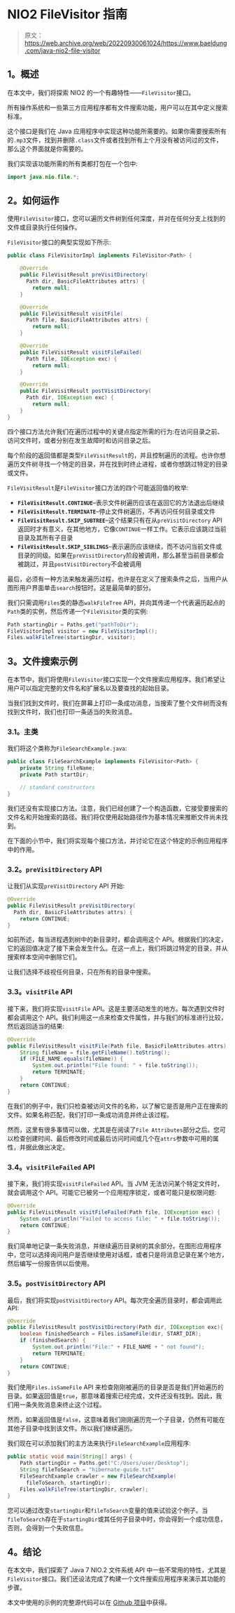 # NIO2 FileVisitor 指南

> 原文：<https://web.archive.org/web/20220930061024/https://www.baeldung.com/java-nio2-file-visitor>

## 1。概述

在本文中，我们将探索 NIO2 的一个有趣特性——`FileVisitor`接口。

所有操作系统和一些第三方应用程序都有文件搜索功能，用户可以在其中定义搜索标准。

这个接口是我们在 Java 应用程序中实现这种功能所需要的。如果你需要搜索所有的`.mp3`文件，找到并删除`.class`文件或者找到所有上个月没有被访问过的文件，那么这个界面就是你需要的。

我们实现该功能所需的所有类都打包在一个包中:

```java
import java.nio.file.*;
```

## 2。如何运作

使用`FileVisitor`接口，您可以遍历文件树到任何深度，并对在任何分支上找到的文件或目录执行任何操作。

`FileVisitor`接口的典型实现如下所示:

```java
public class FileVisitorImpl implements FileVisitor<Path> {

    @Override
    public FileVisitResult preVisitDirectory(
      Path dir, BasicFileAttributes attrs) {
        return null;
    }

    @Override
    public FileVisitResult visitFile(
      Path file, BasicFileAttributes attrs) {
        return null;
    }

    @Override
    public FileVisitResult visitFileFailed(
      Path file, IOException exc) {       
        return null;
    }

    @Override
    public FileVisitResult postVisitDirectory(
      Path dir, IOException exc) {    
        return null;
    }
}
```

四个接口方法允许我们在遍历过程中的关键点指定所需的行为:在访问目录之前、访问文件时，或者分别在发生故障时和访问目录之后。

每个阶段的返回值都是类型`FileVisitResult`的，并且控制遍历的流程。也许你想遍历文件树寻找一个特定的目录，并在找到时终止进程，或者你想跳过特定的目录或文件。

`FileVisitResult`是`FileVisitor`接口方法的四个可能返回值的枚举:

*   **`FileVisitResult.CONTINUE`**–表示文件树遍历应该在返回它的方法退出后继续
*   **`FileVisitResult.TERMINATE`**–停止文件树遍历，不再访问任何目录或文件
*   **`FileVisitResult.SKIP_SUBTREE`**–这个结果只有在从`preVisitDirectory` API 返回时才有意义，在其他地方，它像`CONTINUE`一样工作。它表示应该跳过当前目录及其所有子目录
*   **`FileVisitResult.SKIP_SIBLINGS`**–表示遍历应该继续，而不访问当前文件或目录的同级。如果在`preVisitDirectory`阶段被调用，那么甚至当前目录都会被跳过，并且`postVisitDirectory`不会被调用

最后，必须有一种方法来触发遍历过程，也许是在定义了搜索条件之后，当用户从图形用户界面单击`search`按钮时。这是最简单的部分。

我们只需调用`Files`类的静态`walkFileTree` API，并向其传递一个代表遍历起点的`Path`类的实例，然后传递一个`FileVisitor`类的实例:

```java
Path startingDir = Paths.get("pathToDir");
FileVisitorImpl visitor = new FileVisitorImpl();
Files.walkFileTree(startingDir, visitor);
```

## 3。文件搜索示例

在本节中，我们将使用`FileVisitor`接口实现一个文件搜索应用程序。我们希望让用户可以指定完整的文件名和扩展名以及要查找的起始目录。

当我们找到文件时，我们在屏幕上打印一条成功消息，当搜索了整个文件树而没有找到文件时，我们也打印一条适当的失败消息。

### 3.1。主类

我们将这个类称为`FileSearchExample.java`:

```java
public class FileSearchExample implements FileVisitor<Path> {
    private String fileName;
    private Path startDir;

    // standard constructors
}
```

我们还没有实现接口方法。注意，我们已经创建了一个构造函数，它接受要搜索的文件名和开始搜索的路径。我们将仅使用起始路径作为基本情况来推断文件尚未找到。

在下面的小节中，我们将实现每个接口方法，并讨论它在这个特定的示例应用程序中的作用。

### 3.2。`preVisitDirectory` API

让我们从实现`preVisitDirectory` API 开始:

```java
@Override
public FileVisitResult preVisitDirectory(
  Path dir, BasicFileAttributes attrs) {
    return CONTINUE;
}
```

如前所述，每当进程遇到树中的新目录时，都会调用这个 API。根据我们的决定，它的返回值决定了接下来会发生什么。在这一点上，我们将跳过特定的目录，并从搜索样本空间中删除它们。

让我们选择不歧视任何目录，只在所有的目录中搜索。

### 3.3。`visitFile` API

接下来，我们将实现`visitFile` API。这是主要活动发生的地方。每次遇到文件时都会调用这个 API。我们利用这一点来检查文件属性，并与我们的标准进行比较，然后返回适当的结果:

```java
@Override
public FileVisitResult visitFile(Path file, BasicFileAttributes attrs) {
    String fileName = file.getFileName().toString();
    if (FILE_NAME.equals(fileName)) {
        System.out.println("File found: " + file.toString());
        return TERMINATE;
    }
    return CONTINUE;
}
```

在我们的例子中，我们只检查被访问文件的名称，以了解它是否是用户正在搜索的文件。如果名称匹配，我们打印一条成功消息并终止该过程。

然而，这里有很多事情可以做，尤其是在阅读了`File Attributes`部分之后。您可以检查创建时间、最后修改时间或最后访问时间或几个在`attrs`参数中可用的属性，并据此做出决定。

### 3.4。`visitFileFailed` API

接下来，我们将实现`visitFileFailed` API。当 JVM 无法访问某个特定文件时，就会调用这个 API。可能它已被另一个应用程序锁定，或者可能只是权限问题:

```java
@Override
public FileVisitResult visitFileFailed(Path file, IOException exc) {
    System.out.println("Failed to access file: " + file.toString());
    return CONTINUE;
}
```

我们简单地记录一条失败消息，并继续遍历目录树的其余部分。在图形应用程序中，您可以选择询问用户是否继续使用对话框，或者只是将消息记录在某个地方，然后编写一份报告供以后使用。

### 3.5。`postVisitDirectory` API

最后，我们将实现`postVisitDirectory` API。每次完全遍历目录时，都会调用此 API:

```java
@Override
public FileVisitResult postVisitDirectory(Path dir, IOException exc){
    boolean finishedSearch = Files.isSameFile(dir, START_DIR);
    if (finishedSearch) {
        System.out.println("File:" + FILE_NAME + " not found");
        return TERMINATE;
    }
    return CONTINUE;
}
```

我们使用`Files.isSameFile` API 来检查刚刚被遍历的目录是否是我们开始遍历的目录。如果返回值是`true`，那意味着搜索已经完成，文件还没有找到。因此，我们用一条失败消息来终止这个过程。

然而，如果返回值是`false`，这意味着我们刚刚遍历完一个子目录，仍然有可能在其他子目录中找到该文件。所以我们继续遍历。

我们现在可以添加我们的主方法来执行`FileSearchExample`应用程序:

```java
public static void main(String[] args) {
    Path startingDir = Paths.get("C:/Users/user/Desktop");
    String fileToSearch = "hibernate-guide.txt"
    FileSearchExample crawler = new FileSearchExample(
      fileToSearch, startingDir);
    Files.walkFileTree(startingDir, crawler);
}
```

您可以通过改变`startingDir`和`fileToSearch`变量的值来试验这个例子。当`fileToSearch`存在于`startingDir`或其任何子目录中时，你会得到一个成功信息，否则，会得到一个失败信息。

## 4。结论

在本文中，我们探索了 Java 7 NIO.2 文件系统 API 中一些不常用的特性，尤其是`FileVisitor`接口。我们还设法完成了构建一个文件搜索应用程序来演示其功能的步骤。

本文中使用的示例的完整源代码可以在 [Github 项目](https://web.archive.org/web/20221012141740/https://github.com/eugenp/tutorials/tree/master/core-java-modules/core-java-nio)中获得。